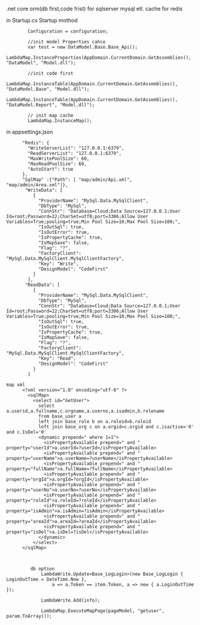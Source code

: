 
.net core orm(db first,code frist) for sqlserver mysql etl. cache for redis

in Startup.cs Startup mothod

            Configuration = configuration;

            //init model Properties cahce
            var test = new DataModel.Base.Base_Api();
            LambdaMap.InstanceProperties(AppDomain.CurrentDomain.GetAssemblies(), "DataModel", "Model.dll");

            //init code first
            LambdaMap.InstanceTable(AppDomain.CurrentDomain.GetAssemblies(), "DataModel.Base", "Model.dll");
            LambdaMap.InstanceTable(AppDomain.CurrentDomain.GetAssemblies(), "DataModel.Report", "Model.dll");

            // init map cache
            LambdaMap.InstanceMap();
       
in appsettings.json 

          "Redis": { 
            "WriteServerList": "127.0.0.1:6379",
            "ReadServerList": "127.0.0.1:6379",
            "MaxWritePoolSize": 60,
            "MaxReadPoolSize": 60,
            "AutoStart": true
          },
          "SqlMap" :{"Path": [ "map/admin/Api.xml", "map/admin/Area.xml"]},          
           "WriteData": [
              {
                "ProviderName": "MySql.Data.MySqlClient",
                "DbType": "MySql",
                "ConnStr": "Database=Cloud;Data Source=127.0.0.1;User Id=root;Password=22;CharSet=utf8;port=3306;Allow User Variables=True;pooling=true;Min Pool Size=10;Max Pool Size=100;",
                "IsOutSql": true,
                "IsOutError": true,
                "IsPropertyCache": true,
                "IsMapSave": false,
                "Flag": "?",
                "FactoryClient": "MySql.Data.MySqlClient.MySqlClientFactory",
                "Key": "Write",
                "DesignModel": "CodeFirst"
              }
            ],
           "ReadData": [
              {
                "ProviderName": "MySql.Data.MySqlClient",
                "DbType": "MySql",
                "ConnStr": "Database=Cloud;Data Source=127.0.0.1;User Id=root;Password=22;CharSet=utf8;port=3306;Allow User Variables=True;pooling=true;Min Pool Size=10;Max Pool Size=100;",
                "IsOutSql": true,
                "IsOutError": true,
                "IsPropertyCache": true,
                "IsMapSave": false,
                "Flag": "?",
                "FactoryClient": "MySql.Data.MySqlClient.MySqlClientFactory",
                "Key": "Read",
                "DesignModel": "CodeFirst"
              }
            ]
      
    map xml
          <?xml version="1.0" encoding="utf-8" ?>
            <sqlMap>
              <select id="GetUser">
                select a.userid,a.fullname,c.orgname,a.userno,a.isadmin,b.rolename
                from base_user a
                left join base_role b on a.roleid=b.roleid
                left join base_org c on a.orgid=c.orgid and c.isactive='0' and c.IsDel='0'
                <dynamic prepend=" where 1=1">
                  <isPropertyAvailable prepend=" and " property="userId">a.userId=?userId</isPropertyAvailable>
                  <isPropertyAvailable prepend=" and " property="userName">a.userName=?userName</isPropertyAvailable>
                  <isPropertyAvailable prepend=" and " property="fullName">a.fullName=?fullName</isPropertyAvailable>
                  <isPropertyAvailable prepend=" and " property="orgId">a.orgId=?orgId</isPropertyAvailable>
                  <isPropertyAvailable prepend=" and " property="userNo">a.userNo=?userNo</isPropertyAvailable>
                  <isPropertyAvailable prepend=" and " property="roleId">a.roleId=?roleId</isPropertyAvailable>
                  <isPropertyAvailable prepend=" and " property="isAdmin">a.isAdmin=?isAdmin</isPropertyAvailable>
                  <isPropertyAvailable prepend=" and " property="areaId">a.areaId=?areaId</isPropertyAvailable>
                  <isPropertyAvailable prepend=" and " property="isDel">a.isDel=?isDel</isPropertyAvailable>
                </dynamic>
              </select>
          </sqlMap>
  
  
  
             db option
                 LambdaWrite.Update<Base_LogLogin>(new Base_LogLogin { LoginOutTime = DateTime.Now }, 
                     a => a.Token == item.Token, a => new { a.LoginOutTime });
                     
                 LambdaWrite.Add(info);
                 
                 LambdaMap.ExecuteMapPage(pageModel, "getuser", param.ToArray());




  
